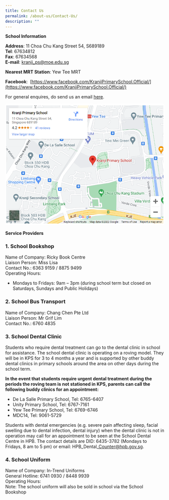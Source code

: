 ```yaml
---
title: Contact Us
permalink: /about-us/Contact-Us/
description: ""
---
```

**School Information**

  

**Address**: 11 Choa Chu Kang Street 54, S689189<br>
**Tel**: 67634812<br>
**Fax**: 67634568<br>
**E-mail**: [kranji\_ps@moe.edu.sg](mailto:kranji_ps@moe.edu.sg)

  

**Nearest MRT Station**: Yew Tee MRT 

  

**Facebook**:  [https://www.facebook.com/KranjiPrimarySchool.Official/](https://www.facebook.com/KranjiPrimarySchool.Official/)

  

For general enquires, do send us an email [here](mailto:kranji_ps@moe.edu.sg).  

 ![](/images/About%20Us/Contact%20Us/G1.png)

  

**Service Providers**

  

### 1\. School Bookshop

Name of Company: Ricky Book Centre<br>
Liaison Person: Miss Lisa<br>
Contact No.: 6363 9159 / 8875 9499<br>
Operating Hours: 

*   Mondays to Fridays: 9am – 3pm (during school term but closed on Saturdays, Sundays and Public Holidays)

  

### 2\. School Bus Transport 

Name of Company: Chang Chen Pte Ltd<br>
Liaison Person: Mr Grif Lim<br>
Contact No.: 6760 4835 

  

### 3\. School Dental Clinic

Students who require dental treatment can go to the dental clinic in school for assistance. The school dental clinic is operating on a roving model. They will be in KPS for 3 to 4 months a year and is supported by other buddy dental clinics in primary schools around the area on other days during the school term.

**In the event that students require urgent dental treatment during the periods the roving team is not stationed in KPS, parents can call the following buddy clinics for an appointment:**

*   De La Salle Primary School, Tel: 6765-6407
*   Unity Primary School, Tel: 6767-7161
*   Yew Tee Primary School, Tel: 6769-6746
*   MDC14, Tel: 9061-5729

Students with dental emergencies (e.g. severe pain affecting sleep, facial swelling due to dental infection, dental injury) when the dental clinic is not in operation may call for an appointment to be seen at the School Dental Centre in HPB. The contact details are DID: 6435-3782 (Mondays to Fridays, 8 am to 5 pm) or email: HPB\_Dental\_Counter@hpb.gov.sg.

  

### 4\. School Uniform

Name of Company: In-Trend Uniforms<br>
General Hotline: 6741 0930 / 8448 9939<br>
Operating Hours: <br>
Note: The school uniform will also be sold in school via the School Bookshop